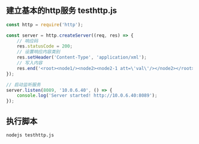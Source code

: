 
## 建立基本的http服务 testhttp.js

```javascript
const http = require('http');

const server = http.createServer((req, res) => {
    // 响应码
    res.statusCode = 200;
    // 设置响应内容类别
    res.setHeader('Content-Type', 'application/xml');
    // 写入内容
    res.end('<root><node1/><node2><node2-1 att=\'val\'/></node2></root>');
});

// 启动监听服务
server.listen(8089, '10.0.6.40', () => {
    console.log('Server started! http://10.0.6.40:8089');
});
```

## 执行脚本

    nodejs testhttp.js

